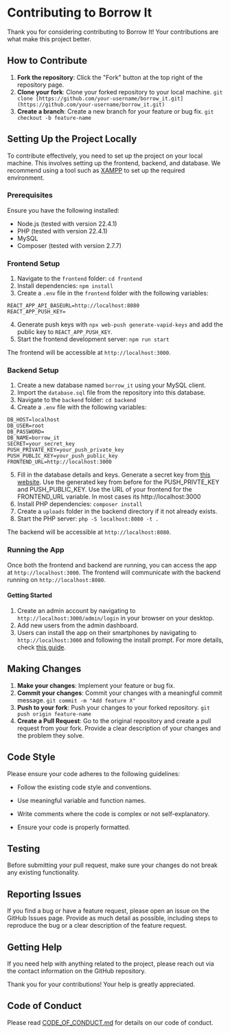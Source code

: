 # Contributing to Borrow It

Thank you for considering contributing to Borrow It! Your contributions are what make this project better.

## How to Contribute

1. **Fork the repository**: Click the "Fork" button at the top right of the repository page.
2. **Clone your fork**: Clone your forked repository to your local machine. `git clone [https://github.com/your-username/borrow_it.git](https://github.com/your-username/borrow_it.git)`
3. **Create a branch**: Create a new branch for your feature or bug fix. `git checkout -b feature-name`

## Setting Up the Project Locally

To contribute effectively, you need to set up the project on your local machine. This involves setting up the frontend, backend, and database. We recommend using a tool such as [XAMPP](https://www.apachefriends.org/index.html) to set up the required environment.

### Prerequisites

Ensure you have the following installed:

- Node.js (tested with version 22.4.1)
- PHP (tested with version 22.4.1)
- MySQL
- Composer (tested with version 2.7.7)

### Frontend Setup

1. Navigate to the `frontend` folder: `cd frontend`
2. Install dependencies: `npm install`
3. Create a `.env` file in the `frontend` folder with the following variables:

```
REACT_APP_API_BASEURL=http://localhost:8080
REACT_APP_PUSH_KEY=
```

4. Generate push keys with `npx web-push generate-vapid-keys` and add the public key to `REACT_APP_PUSH_KEY`.
5. Start the frontend development server: `npm run start`

The frontend will be accessible at `http://localhost:3000`.

### Backend Setup

1. Create a new database named `borrow_it` using your MySQL client.
2. Import the `database.sql` file from the repository into this database.
3. Navigate to the `backend` folder: `cd backend`
4. Create a `.env` file with the following variables:

```
DB_HOST=localhost
DB_USER=root
DB_PASSWORD=
DB_NAME=borrow_it
SECRET=your_secret_key
PUSH_PRIVATE_KEY=your_push_private_key
PUSH_PUBLIC_KEY=your_push_public_key
FRONTEND_URL=http://localhost:3000
```

5. Fill in the database details and keys. Generate a secret key from [this website](https://randomkeygen.com/). Use the generated key from before for the PUSH_PRIVTE_KEY and PUSH_PUBLIC_KEY. Use the URL of your frontend for the FRONTEND_URL variable. In most cases its http://localhost:3000
6. Install PHP dependencies: `composer install`
7. Create a `uploads` folder in the backend directory if it not already exists.
8. Start the PHP server: `php -S localhost:8080 -t .`

The backend will be accessible at `http://localhost:8080`.

### Running the App

Once both the frontend and backend are running, you can access the app at `http://localhost:3000`. The frontend will communicate with the backend running on `http://localhost:8080`.

#### Getting Started

1. Create an admin account by navigating to `http://localhost:3000/admin/login` in your browser on your desktop.
2. Add new users from the admin dashboard.
3. Users can install the app on their smartphones by navigating to `http://localhost:3000` and following the install prompt. For more details, check [this guide](https://developer.mozilla.org/en-US/docs/Web/Progressive_web_apps/Guides/Making_PWAs_installable#installation_from_the_web).

## Making Changes

1. **Make your changes**: Implement your feature or bug fix.
2. **Commit your changes**: Commit your changes with a meaningful commit message.
   `git commit -m "Add feature X"`
3. **Push to your fork**: Push your changes to your forked repository.
   `git push origin feature-name`
4. **Create a Pull Request**: Go to the original repository and create a pull request from your fork. Provide a clear description of your changes and the problem they solve.

## Code Style

Please ensure your code adheres to the following guidelines:

- Follow the existing code style and conventions.

- Use meaningful variable and function names.

- Write comments where the code is complex or not self-explanatory.

- Ensure your code is properly formatted.

## Testing

Before submitting your pull request, make sure your changes do not break any existing functionality.

## Reporting Issues

If you find a bug or have a feature request, please open an issue on the GitHub Issues page. Provide as much detail as possible, including steps to reproduce the bug or a clear description of the feature request.

## Getting Help

If you need help with anything related to the project, please reach out via the contact information on the GitHub repository.

Thank you for your contributions! Your help is greatly appreciated.

## Code of Conduct

Please read [CODE_OF_CONDUCT.md](CODE_OF_CONDUCT.md) for details on our code of conduct.
